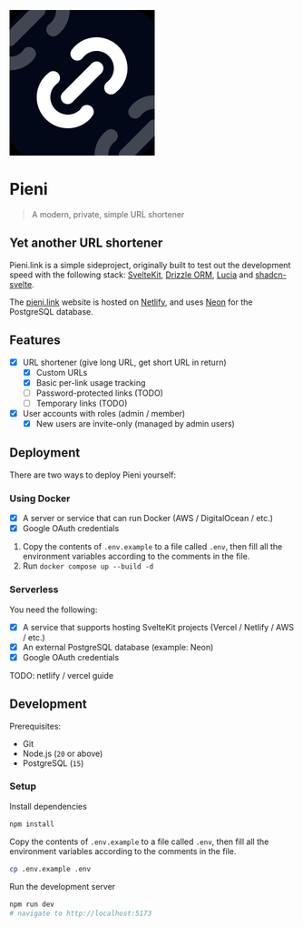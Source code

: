 ![logo](/static/favicon.png)

# Pieni

> A modern, private, simple URL shortener

## Yet another URL shortener

Pieni.link is a simple sideproject, originally built to test out the development speed with the following stack: [SvelteKit](https://kit.svelte.dev/), [Drizzle ORM](https://orm.drizzle.team/), [Lucia](https://lucia-auth.com/) and [shadcn-svelte](https://www.shadcn-svelte.com/).

The [pieni.link](https://pieni.link) website is hosted on [Netlify](https://app.netlify.com/), and uses [Neon](https://neon.tech/) for the PostgreSQL database.

## Features

- [x] URL shortener (give long URL, get short URL in return)
  - [x] Custom URLs
  - [x] Basic per-link usage tracking
  - [ ] Password-protected links (TODO)
  - [ ] Temporary links (TODO)
- [x] User accounts with roles (admin / member)
  - [x] New users are invite-only (managed by admin users)

## Deployment

There are two ways to deploy Pieni yourself:

### Using Docker

- [x] A server or service that can run Docker (AWS / DigitalOcean / etc.)
- [x] Google OAuth credentials

1. Copy the contents of `.env.example` to a file called `.env`, then fill all the environment variables according to the comments in the file.
2. Run `docker compose up --build -d`

### Serverless

You need the following:

- [x] A service that supports hosting SvelteKit projects (Vercel / Netlify / AWS / etc.)
- [x] An external PostgreSQL database (example: Neon)
- [x] Google OAuth credentials

TODO: netlify / vercel guide

## Development

Prerequisites:

- Git
- Node.js (`20` or above)
- PostgreSQL (`15`)

### Setup

Install dependencies

```bash
npm install
```

Copy the contents of `.env.example` to a file called `.env`, then fill all the environment variables according to the comments in the file.

```bash
cp .env.example .env
```

Run the development server

```bash
npm run dev
# navigate to http://localhost:5173
```
